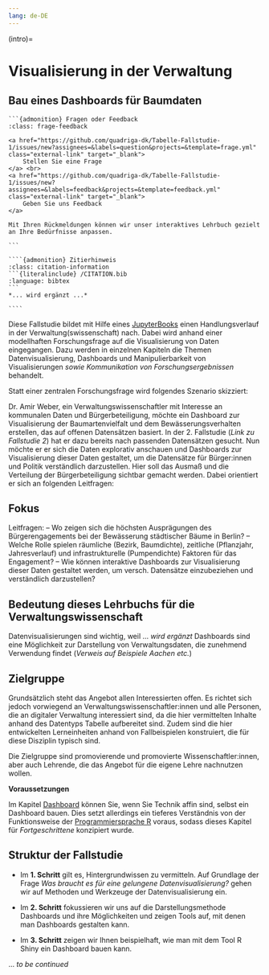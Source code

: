 ```yaml
---
lang: de-DE
---
```


(intro)=
# Visualisierung in der Verwaltung
## Bau eines Dashboards für Baumdaten

````{margin}
```{admonition} Fragen oder Feedback 
:class: frage-feedback

<a href="https://github.com/quadriga-dk/Tabelle-Fallstudie-1/issues/new?assignees=&labels=question&projects=&template=frage.yml" class="external-link" target="_blank">
    Stellen Sie eine Frage
</a> <br>
<a href="https://github.com/quadriga-dk/Tabelle-Fallstudie-1/issues/new?assignees=&labels=feedback&projects=&template=feedback.yml" class="external-link" target="_blank">
    Geben Sie uns Feedback
</a>

Mit Ihren Rückmeldungen können wir unser interaktives Lehrbuch gezielt an Ihre Bedürfnisse anpassen.

```
````

`````{margin}
````{admonition} Zitierhinweis
:class: citation-information
```{literalinclude} /CITATION.bib
:language: bibtex
```
*... wird ergänzt ...*

````
`````

Diese Fallstudie bildet mit Hilfe eines <a href="https://jupyterbook.org/en/stable/intro.html" class="external-link" target="_blank">JupyterBooks</a> einen Handlungsverlauf in der Verwaltung(swissenschaft) nach. Dabei wird anhand einer modellhaften Forschungsfrage auf die Visualisierung von Daten eingegangen. Dazu werden in einzelnen Kapiteln die Themen Datenvisualisierung, Dashboards und Manipulierbarkeit von Visualisierungen *sowie Kommunikation von Forschungsergebnissen* behandelt.

Statt einer zentralen Forschungsfrage wird folgendes Szenario skizziert: 

Dr. Amir Weber, ein Verwaltungswissenschaftler mit Interesse an kommunalen Daten und Bürgerbeteiligung, möchte ein Dashboard zur Visualisierung der Baumartenvielfalt und dem Bewässerungsverhalten erstellen, das auf offenen Datensätzen basiert. In der 2. Fallstudie (*Link zu Fallstudie 2*) hat er dazu bereits nach passenden Datensätzen gesucht. Nun möchte er er sich die Daten explorativ anschauen und Dashboards zur Visualisierung dieser Daten gestaltet, um die Datensätze für  Bürger:innen und Politik verständlich darzustellen. Hier soll das Ausmaß und die Verteilung der Bürgerbeteiligung sichtbar gemacht werden. 
Dabei orientiert er sich an folgenden Leitfragen: 

## Fokus

Leitfragen: 
–	Wo zeigen sich die höchsten Ausprägungen des Bürgerengagements bei der Bewässerung städtischer Bäume in Berlin?
–	Welche Rolle spielen räumliche (Bezirk, Baumdichte), zeitliche (Pflanzjahr, Jahresverlauf) und infrastrukturelle (Pumpendichte) Faktoren für das Engagement?
–	Wie können interaktive Dashboards zur Visualisierung dieser Daten gestaltet werden, um versch. Datensätze einzubeziehen und verständlich darzustellen?


## Bedeutung dieses Lehrbuchs für die Verwaltungswissenschaft

Datenvisualisierungen sind wichtig, weil ... *wird ergänzt*
Dashboards sind eine Möglichkeit zur Darstellung von Verwaltungsdaten, die zunehmend Verwendung findet (*Verweis auf Beispiele Aachen etc.*)


## Zielgruppe

Grundsätzlich steht das Angebot allen Interessierten offen. Es richtet sich jedoch vorwiegend an Verwaltungswissenschaftler:innen und alle Personen, die an digitaler Verwaltung interessiert sind, da die hier vermittelten Inhalte anhand des Datentyps Tabelle aufbereitet sind. Zudem sind die hier entwickelten Lerneinheiten anhand von Fallbeispielen konstruiert, die für diese Disziplin typisch sind.

Die Zielgruppe sind promovierende und promovierte Wissenschaftler:innen, aber auch Lehrende, die das Angebot für die eigene Lehre nachnutzen wollen.

**Voraussetzungen**

Im Kapitel [Dashboard](dashboard) können Sie, wenn Sie Technik affin sind, selbst ein Dashboard bauen. Dies setzt allerdings ein tieferes Verständnis von der Funktionsweise der <a href="https://www.r-project.org" class="external-link" target="_blank">Programmiersprache R</a> voraus, sodass dieses Kapitel für *Fortgeschrittene* konzipiert wurde. 


## Struktur der Fallstudie

- Im **1. Schritt** gilt es, Hintergrundwissen zu vermitteln. Auf Grundlage der Frage *Was braucht es für eine gelungene Datenvisualisierung?* gehen wir auf Methoden und Werkzeuge der Datenvisualisierung ein.

- Im **2. Schritt** fokussieren wir uns auf die Darstellungsmethode Dashboards und ihre Möglichkeiten und zeigen Tools auf, mit denen man Dashboards gestalten kann.

- Im **3. Schritt** zeigen wir Ihnen beispielhaft, wie man mit dem Tool R Shiny ein Dashboard bauen kann.

... *to be continued*
